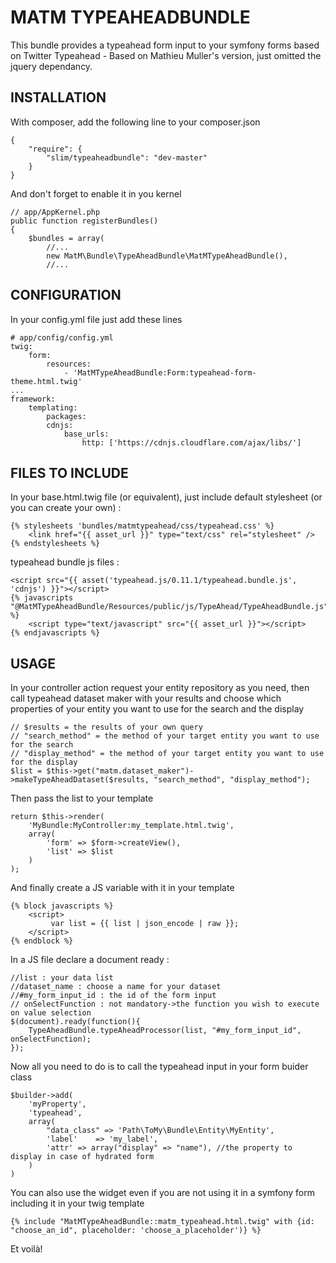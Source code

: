 # MATM TYPEAHEADBUNDLE

This bundle provides a typeahead form input to your symfony forms based on Twitter Typeahead - Based on Mathieu Muller's version, just omitted the jquery dependancy.

## INSTALLATION

With composer, add the following line to your composer.json

    {
        "require": {
            "slim/typeaheadbundle": "dev-master"
        }
    }

And don't forget to enable it in you kernel

    // app/AppKernel.php
    public function registerBundles()
    {
        $bundles = array(
            //...
            new MatM\Bundle\TypeAheadBundle\MatMTypeAheadBundle(),
            //...

## CONFIGURATION

In your config.yml file just add these lines

    # app/config/config.yml
    twig:
        form:
            resources:
                - 'MatMTypeAheadBundle:Form:typeahead-form-theme.html.twig'
    ...
    framework:
        templating:
            packages:
            cdnjs:
                base_urls:
                    http: ['https://cdnjs.cloudflare.com/ajax/libs/']

## FILES TO INCLUDE

In your base.html.twig file (or equivalent), just include
default stylesheet (or you can create your own) :

    {% stylesheets 'bundles/matmtypeahead/css/typeahead.css' %}
        <link href="{{ asset_url }}" type="text/css" rel="stylesheet" />
    {% endstylesheets %}

typeahead bundle js files :

    <script src="{{ asset('typeahead.js/0.11.1/typeahead.bundle.js', 'cdnjs') }}"></script>
    {% javascripts "@MatMTypeAheadBundle/Resources/public/js/TypeAhead/TypeAheadBundle.js" %}
        <script type="text/javascript" src="{{ asset_url }}"></script>
    {% endjavascripts %}

## USAGE

In your controller action request your entity repository as you need, then call typeahead dataset maker with your results and choose which properties of your entity you want to use for the search and the display

    // $results = the results of your own query
    // "search_method" = the method of your target entity you want to use for the search
    // "display_method" = the method of your target entity you want to use for the display
    $list = $this->get("matm.dataset_maker")->makeTypeAheadDataset($results, "search_method", "display_method");

Then pass the list to your template

    return $this->render(
        'MyBundle:MyController:my_template.html.twig',
        array(
            'form' => $form->createView(),
            'list' => $list
        )
    );

And finally create a JS variable with it in your template

    {% block javascripts %}
        <script>
             var list = {{ list | json_encode | raw }};
        </script>
    {% endblock %}

In a JS file declare a document ready :

    //list : your data list
    //dataset_name : choose a name for your dataset
    //#my_form_input_id : the id of the form input
    // onSelectFunction : not mandatory->the function you wish to execute on value selection
    $(document).ready(function(){
	    TypeAheadBundle.typeAheadProcessor(list, "#my_form_input_id", onSelectFunction);
    });

Now all you need to do is to call the typeahead input in your form buider class

    $builder->add(
        'myProperty',
        'typeahead',
        array(
            "data_class" => 'Path\ToMy\Bundle\Entity\MyEntity',
            'label'    => 'my_label',
            'attr' => array("display" => "name"), //the property to display in case of hydrated form
        )
    )

You can also use the widget even if you are not using it in a symfony form including it in your twig template

    {% include "MatMTypeAheadBundle::matm_typeahead.html.twig" with {id: "choose_an_id", placeholder: 'choose_a_placeholder')} %}

Et voilà!


